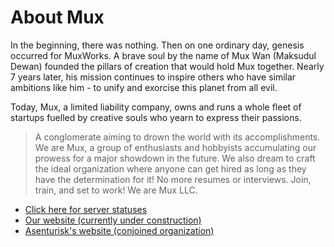 # About Mux
In the beginning, there was nothing. Then on one ordinary day, genesis occurred for MuxWorks.
A brave soul by the name of Mux Wan (Maksudul Dewan) founded the pillars of creation that would hold Mux together.
Nearly 7 years later, his mission continues to inspire others who have similar ambitions like him - to unify and exorcise this planet from all evil.

Today, Mux, a limited liability company, owns and runs a whole fleet of startups fuelled by creative souls who yearn to express their passions.

> A conglomerate aiming to drown the world with its accomplishments. We are Mux, a group of enthusiasts and hobbyists accumulating our prowess for a major showdown in the future.
We also dream to craft the ideal organization where anyone can get hired as long as they have the determination for it! No more resumes or interviews. Join, train, and set to work!
We are Mux LLC.

- [Click here for server statuses](https://stats.uptimerobot.com/1MAlzt6El0)
- [Our website (currently under construction)](https://muxworks.com)
- [Asenturisk's website (conjoined organization)](https://asenturisk.com)
